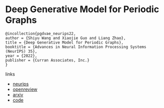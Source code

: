 # Deep Generative Model for Periodic Graphs

```
@incollection{pgdvae_neurips22,
author = {Shiyu Wang and Xiaojie Guo and Liang Zhao},
title = {Deep Generative Model for Periodic Graphs},
booktitle = {Advances in Neural Information Processing Systems (NeurIPS) 35},
year = {2022},
publisher = {Curran Associates, Inc.}
}
```

links
- [neurips](https://nips.cc/Conferences/2022/Schedule?showEvent=54872)
- [openreview](https://openreview.net/forum?id=lgNGDjWRTo-)
- [arxiv](https://arxiv.org/abs/2201.11932)
- [code](https://github.com/shi-yu-wang/PGD-VAE)
